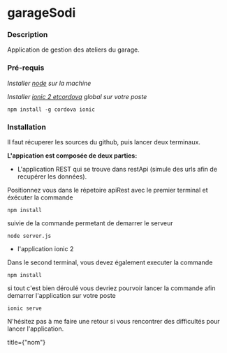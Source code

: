 # garageSodi

### Description
Application de gestion des ateliers du garage.


### Pré-requis
_Installer [node](https://nodejs.org/en/) sur la machine_

_Installer [ionic 2 etcordova](https://ionicframework.com/en) global sur votre poste_

```
npm install -g cordova ionic
```

### Installation
Il faut récuperer les sources du github, puis lancer deux terminaux.

**L'appication est composée de deux parties:**

- L'application REST qui se trouve dans restApi (simule des urls afin de recupérer les données).

Positionnez vous dans le répetoire apiRest avec le premier terminal et éxécuter la commande 

```
npm install
```

suivie de la commande permetant de demarrer le serveur

```
node server.js
```

 - l'application ionic 2
 
Dans le second terminal, vous devez également executer la commande 

```
npm install 
```
si tout c'est bien déroulé vous devriez pourvoir lancer la commande afin demarrer l'application sur votre poste

``` 
ionic serve
```

N'hésitez pas à me faire une retour si vous rencontrer des difficultés pour lancer l'application.

 title={"nom"}
